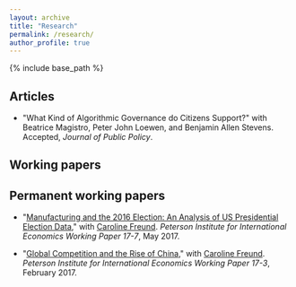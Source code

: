 ```yaml
---
layout: archive
title: "Research"
permalink: /research/
author_profile: true
---
```


{% include base_path %}


Articles
-----

* "What Kind of Algorithmic Governance do Citizens Support?" with Beatrice Magistro, Peter John Loewen, and Benjamin Allen Stevens. Accepted, *Journal of Public Policy*.

Working papers
-----

Permanent working papers
-----

* "[Manufacturing and the 2016 Election: An Analysis of US Presidential Election Data](https://www.piie.com/publications/working-papers/manufacturing-and-2016-election)," with [Caroline Freund](https://gps.ucsd.edu/faculty-directory/caroline-freund.html). *Peterson Institute for International Economics Working Paper 17-7*, May 2017.

* "[Global Competition and the Rise of China](https://www.piie.com/publications/working-papers/global-competition-and-rise-china)," with [Caroline Freund](https://gps.ucsd.edu/faculty-directory/caroline-freund.html). *Peterson Institute for International Economics Working Paper 17-3*, February 2017.